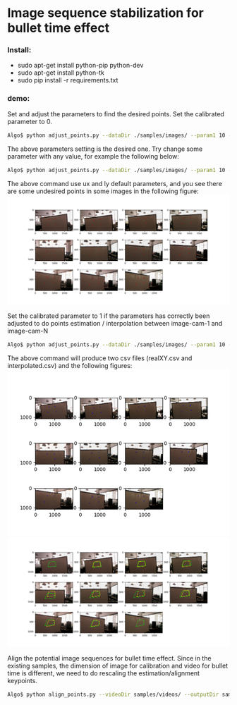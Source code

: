 # Image sequence stabilization for bullet time effect

### Install:

- sudo apt-get install python-pip python-dev 
- sudo apt-get install python-tk
- sudo pip install -r requirements.txt 

### demo:

Set and adjust the parameters to find the desired points. Set the calibrated parameter to 0.
```sh
Algo$ python adjust_points.py --dataDir ./samples/images/ --param1 10 --param2 20 --minRadius 10 --maxRadius 19 --thresDistCent 600 --ux 1200 --ly 360 --calibrated 0
```
The above parameters setting is the desired one. Try change some parameter with any value, for example the following below:
```sh
Algo$ python adjust_points.py --dataDir ./samples/images/ --param1 10 --param2 20 --minRadius 10 --maxRadius 19 --thresDistCent 600 --calibrated 0
```
The above command use ux and ly default parameters, and you see there are some undesired points in some images in the following figure:
![](imgs_inReadme/Figure_3.png)

Set the calibrated parameter to 1 if the parameters has correctly been adjusted to do points estimation / interpolation between image-cam-1 and image-cam-N
```sh
Algo$ python adjust_points.py --dataDir ./samples/images/ --param1 10 --param2 20 --minRadius 10 --maxRadius 19 --thresDistCent 600 --ux 1200 --ly 360 --calibrated 1
```

The above command will produce two csv files (realXY.csv and interpolated.csv) and the following figures:
![](imgs_inReadme/Figure_1.png)
![](imgs_inReadme/Figure_2.png)

Align the potential image sequences for bullet time effect. Since in the existing samples, the dimension of image for calibration and video for bullet time is different, we need to do rescaling the estimation/alignment keypoints.

```sh
Algo$ python align_points.py --videoDir samples/videos/ --outputDir samples/bullet_images/ --hImage 1080 --wImage 1920 --hVideo 720 --wVideo 1280
```





